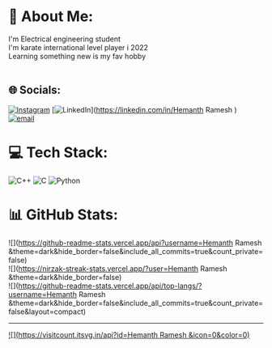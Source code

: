 # 💫 About Me:
I'm Electrical engineering student <br>I'm karate international level player i 2022<br>Learning something new is my fav hobby <br><br>


## 🌐 Socials:
[![Instagram](https://img.shields.io/badge/Instagram-%23E4405F.svg?logo=Instagram&logoColor=white)](https://instagram.com/hemanthrames_2005) [![LinkedIn](https://img.shields.io/badge/LinkedIn-%230077B5.svg?logo=linkedin&logoColor=white)](https://linkedin.com/in/Hemanth Ramesh ) [![email](https://img.shields.io/badge/Email-D14836?logo=gmail&logoColor=white)](mailto:hemanthramesh2005@gmail.com) 

# 💻 Tech Stack:
![C++](https://img.shields.io/badge/c++-%2300599C.svg?style=plastic&logo=c%2B%2B&logoColor=white) ![C](https://img.shields.io/badge/c-%2300599C.svg?style=plastic&logo=c&logoColor=white) ![Python](https://img.shields.io/badge/python-3670A0?style=plastic&logo=python&logoColor=ffdd54)
# 📊 GitHub Stats:
![](https://github-readme-stats.vercel.app/api?username=Hemanth Ramesh &theme=dark&hide_border=false&include_all_commits=true&count_private=false)<br/>
![](https://nirzak-streak-stats.vercel.app/?user=Hemanth Ramesh &theme=dark&hide_border=false)<br/>
![](https://github-readme-stats.vercel.app/api/top-langs/?username=Hemanth Ramesh &theme=dark&hide_border=false&include_all_commits=true&count_private=false&layout=compact)

---
[![](https://visitcount.itsvg.in/api?id=Hemanth Ramesh &icon=0&color=0)](https://visitcount.itsvg.in)

<!-- Proudly created with GPRM ( https://gprm.itsvg.in ) -->
